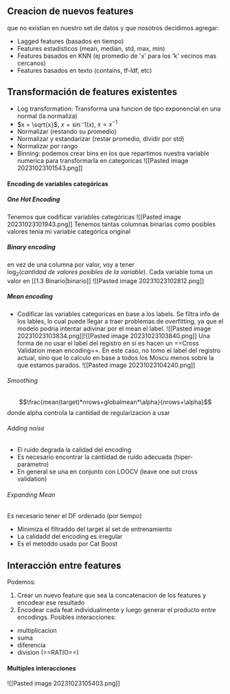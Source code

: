 ## Creacion de nuevos features
que no existian en nuestro set de datos y que nosotros decidimos agregar:
- Lagged features (basados en tiempo)
- Features estadisticos (mean, median, std, max, min)
- Features basados en KNN (ej promedio de 'x' para los 'k' vecinos mas cercanos)
- Features basados en texto (contains, tf-ldf, etc)

## Transformación de features existentes
- Log transformation: Transforma una funcion de tipo exponencial en una normal (la normaliza)
- $x = \sqrt{x}$, $x=\sin⁻1(x)$, $x=x^{-1}$
- Normalizar (restando su promedio)
- Normalizar y estandarizar (restar promedio, dividir por std)
- Normalizar por rango 
- Binning: podemos crear bins en los que repartimos nuestra variable numerica para transformarla en categoricas ![[Pasted image 20231023101543.png]]
#### Encoding de variables categóricas
##### One Hot Encoding
Tenemos que codificar variables categóricas
![[Pasted image 20231023101943.png]]
Tenemos tantas columnas binarias como posibles valores tenia mi variable categórica original

##### Binary encoding
en vez de una columna por valor, voy a tener $\log_{2}(cantidad \ de \ valores \ posibles \ de \ la \ variable)$. Cada variable toma un valor en [[1.3 Binario|binario]]
![[Pasted image 20231023102812.png]]

##### Mean encoding
- Codificar las variables categoricas en base a los labels. Se filtra info de los lables, lo cual puede llegar a traer problemas de overfitting, ya que el modelo podria intentar adivinar por el mean el label. ![[Pasted image 20231023103834.png]]![[Pasted image 20231023103840.png]]
Una forma de no usar el label del registro en si es hacen un ==Cross Validation mean encoding==. En este caso, no tomo el label del registro actual, sino que lo calculo en base a todos los Moscu menos sobre la que estamos parados.
![[Pasted image 20231023104240.png]]

###### Smoothing
$$\frac{mean(target)*nrows+globalmean*\alpha}{nrows+\alpha}$$
donde alpha controla la cantidad de regularizacion a usar

###### Adding noise
- El ruido degrada la calidad del encoding
- Es necesario encontrar la cantiidad de ruido adecuada (hiper-parámetro)
-  En general se una en conjunto con LOOCV (leave one out cross validation)

###### Expanding Mean
Es necesario tener el DF ordenado (por tiempo)
- Minimiza el filtraddo del target al set de entrenamiento
- La calidadd del encoding es irregular
- Es el metoddo usado por Cat Boost

## Interacción entre features
Podemos: 
1. Crear un nuevo feature que sea la concatenacion de los features y encodear ese resultado
2. Encodear cada feat individualmente y luego generar el producto entre encodings.
Posibles interacciones:
-  multiplicacion
- suma
- diferencia
- division (==RATIO==)

#### Multiples interacciones
![[Pasted image 20231023105403.png]]